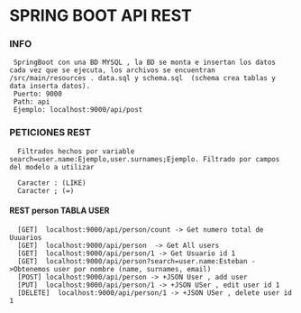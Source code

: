 # SPRING BOOT API REST


### **INFO**
  
     SpringBoot con una BD MYSQL , la BD se monta e insertan los datos cada vez que se ejecuta, los archivos se encuentran /src/main/resources . data.sql y schema.sql  (schema crea tablas y data inserta datos).
     Puerto: 9000
     Path: api
     Ejemplo: localhost:9000/api/post
     
     
### **PETICIONES REST**

      Filtrados hechos por variable search=user.name:Ejemplo,user.surnames;Ejemplo. Filtrado por campos del modelo a utilizar
      
      Caracter : (LIKE)
      Caracter ; (=)

#### REST person TABLA USER 

      [GET]  localhost:9000/api/person/count -> Get numero total de Uuuarios
      [GET]  localhost:9000/api/person  -> Get All users
      [GET]  localhost:9000/api/person/1 -> Get Usuario id 1 
      [GET]  localhost:9000/api/person?search=user.name:Esteban ->Obtenemos user por nombre (name, surnames, email)
      [POST] localhost:9000/api/person -> +JSON User , add user
      [PUT]  localhost:9000/api/person/1 -> +JSON USer , edit user id 1
      [DELETE]  localhost:9000/api/person/1 -> +JSON USer , delete user id 1
      
      
